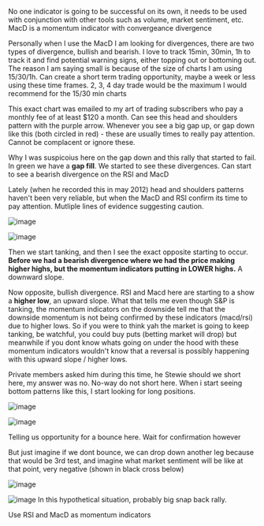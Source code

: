 No one indicator is going to be successful on its own, it needs to be used with conjunction with other tools such as volume, market sentiment, etc. MacD is a momentum indicator with convergeance divergence

Personally when I use the MacD I am looking for divergences, there are two types of divergence, bullish and bearish. I love to track 15min, 30min, 1h to track it and find potential warning signs, either topping out or bottoming out. The reason I am saying small is because of the size of charts I am using 15/30/1h. Can create a short term trading opportunity, maybe a week or less using these time frames. 2, 3, 4 day trade would be the maximum I would recommend for the 15/30 min charts

This exact chart was emailed to my art of trading subscribers who pay a monthly fee of at least $120 a month. Can see this head and shoulders pattern with the purple arrow.
Whenever you see a big gap up, or gap down like this (both circled in red) - these are usually times to really pay attention. Cannot be complacent or ignore these. 

Why I was suspicoius here on the gap down and this rally that started to fail. In green we have a **gap fill**. We started to see these divergences. Can start to see a bearish divergence on the RSI and MacD

Lately (when he recorded this in may 2012) head and shoulders patterns haven't been very reliable, but when the MacD and RSI confirm its time to pay attention. Mutliple lines of evidence suggesting caution. 

![image](https://user-images.githubusercontent.com/10590095/110248641-ca5db600-7f37-11eb-9b58-09ca218c1b13.png)

![image](https://user-images.githubusercontent.com/10590095/110248652-d21d5a80-7f37-11eb-9f4f-a445ca74fca6.png)

Then we start tanking, and then I see the exact opposite starting to occur. **Before we had a bearish divergence where we had the price making higher highs, but the momentum indicators putting in LOWER highs.** A downward slope. 

Now opposite, bullish divergence. RSI and Macd here are starting to a show a **higher low**, an upward slope. What that tells me even though S&P is tanking, the momentum indicators on the downside tell me that the downside momentum is not being confirmed by these indicators (macd/rsi) due to higher lows. So if you were to think yah the market is going to keep tanking, be watchful, you could buy puts (betting market will drop) but meanwhile if you dont know whats going on under the hood with these momentum indicators wouldn't know that a reversal is possibly happening with this upward slope / higher lows. 

Private members asked him during this time, he Stewie should we short here, my answer was no. No-way do not short here. When i start seeing bottom patterns like this, I start looking for long positions.

![image](https://user-images.githubusercontent.com/10590095/110248874-cf6f3500-7f38-11eb-8eaf-f28c51fd5890.png)

![image](https://user-images.githubusercontent.com/10590095/110248876-d8600680-7f38-11eb-9887-ed2a4720d86a.png)

Telling us opportunity for a bounce here. Wait for confirmation however

But just imagine if we dont bounce, we can drop down another leg because that would be 3rd test, and imagine what market sentiment will be like at that point, very negative (shown in black cross below)

![image](https://user-images.githubusercontent.com/10590095/110248930-178e5780-7f39-11eb-8ab2-f727c663b683.png)

![image](https://user-images.githubusercontent.com/10590095/110249034-8c619180-7f39-11eb-92d6-9596ccdc65d1.png)
In this hypothetical situation, probably big snap back rally. 

Use RSI and MacD as momentum indicators

